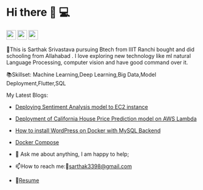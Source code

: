 # Hi there  :wave: 💻

<p><a href="https://www.linkedin.com/in/sarthak-srivastava-bb3608157/"><img src="https://img.shields.io/badge/linkedin-%230077B5.svg?&style=for-the-badge&logo=linkedin&logoColor=white" height=25></a> <a href="https://www.instagram.com/sarthak_sriw/"><img src="https://img.shields.io/badge/instagram-%23E4405F.svg?&style=for-the-badge&logo=instagram&logoColor=white" height=25></a> <a href="https://medium.com/@sarthak3398"><img src="https://img.shields.io/badge/medium-%2312100E.svg?&style=for-the-badge&logo=medium&logoColor=white" height=25></a></p>

:boy:This is Sarthak Srivastava pursuing Btech from IIIT Ranchi bought and did schooling from Allahabad . I love exploring new technology like ml natural Language Processing, computer vision and have good command over it. 

:books:Skillset: Machine Learning,Deep Learning,Big Data,Model Deployment,Flutter,SQL

My Latest Blogs:<br>
- [Deploying Sentiment Analysis model to EC2 instance](https://medium.com/@sarthak3398/deploying-sentiment-analysis-model-to-ec2-instance-c3e8ad900e98)<br>
- [Deployment of California House Price Prediction model on AWS Lambda](https://medium.com/@sarthak3398/deployment-of-california-house-price-prediction-model-on-aws-331ead5738b6)<br>
- [How to install WordPress on Docker with MySQL Backend](https://medium.com/@sarthak3398/how-to-install-wordpress-on-docker-using-mysql-backend-1611641d14ac)<br>
- [Docker Compose](https://medium.com/@sarthak3398/docker-compose-afcfc9586dbd)


-  💬 Ask me about anything, I am happy to help;
- :mailbox:How to reach me::email:sarthak3398@gmail.com<br>
- 📝[Resume](https://drive.google.com/file/d/1ZYJdsgEYXdftWdjujXoaswu4oxJgZQy4/view?usp=sharing)

